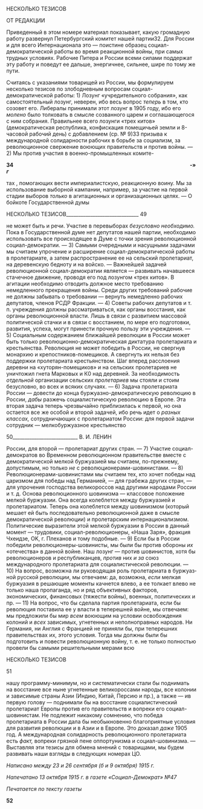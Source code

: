 НЕСКОЛЬКО ТЕЗИСОВ

ОТ РЕДАКЦИИ

Приведенный в этом номере материал показывает, какую громадную работу развер­нул Петербургский комитет нашей партии32. Для России и для всего Интернационала это — поистине образец социал-демократической работы во время реакционной войны, при самых трудных условиях. Рабочие Питера и России всеми силами поддержат эту работу и поведут ее дальше, энергичнее, сильнее, шире по тому же пути.

Считаясь с указаниями товарищей из России, мы формулируем несколько тезисов по злободневным вопросам социал-демократической работы: 1) Лозунг «учредительного собрания», как самостоятельный лозунг, неверен, ибо весь вопрос _теперь_ в том, кто созовет его. Либералы принимали этот лозунг в 1905 году, ибо его _молено_ было толко­вать в смысле созванного царем и соглашающегося с ним собрания. Правильнее всего лозунги «трех китов» (демократическая республика, конфискация помещичьей земли и 8-часовой рабочий день) с добавлением (ср. № 9)33 призыва к международной солидар­ности рабочих в борьбе за социализм, за революционное свержение воюющих прави­тельств и против войны. — 2) Мы против участия в военно-промышленных комите-

**34                                                                                                                                             -» _г_**

тах , помогающих вести империалистскую, реакционную воину. Мы за использование выборной кампании, например, за участие на первой стадии выборов _только_ в агитаци­онных и организационных целях. — О бойкоте Государственной думы

  

НЕСКОЛЬКО ТЕЗИСОВ______________________________ 49

не может быть и речи. Участие в перевыборах _безусловно необходимо._ Пока в Государ­ственной думе нет депутатов нашей партии, необходимо использовать все происходя­щее в Думе с точки зрения революционной социал-демократии. — 3) Самыми очеред­ными и насущными задачами мы считаем упрочение и расширение социал-демократической работы в пролетариате, а затем распространение ее на сельский про­летариат, на деревенскую бедноту и на войско. — Важнейшей задачей революционной социал-демократии является — развивать начавшееся стачечное движение, проводя его под лозунгом «трех китов». В агитации необходимо отводить должное место требова­нию немедленного прекращения войны. Среди других требований рабочие не должны забывать о требовании — вернуть немедленно рабочих депутатов, членов РСДР Фрак­ции. — 4) Советы рабочих депутатов и т. п. учреждения должны рассматриваться, как органы восстания, как органы революционной власти. Лишь в связи с развитием массо­вой политической стачки и в связи с восстанием, по мере его подготовки, развития, ус­пеха, могут принести прочную пользу эти учреждения. — 5) Социальным содержанием ближайшей революции в России может быть только революционно-демократическая диктатура пролетариата и крестьянства. Революция не может победить в России, не свергнув монархию и крепостников-помещиков. А свергнуть их нельзя без поддержки пролетариата крестьянством. Шаг вперед расслоения деревни на «хуторян-помещиков» и на сельских пролетариев не уничтожил гнета Марковых и К0 над деревней. За необ­ходимость _отдельной_ организации сельских _пролетариев_ мы стояли и стоим безуслов­но, во всех и всяких случаях. — 6) Задача пролетариата России — довести до конца буржуазно-демократическую революцию в России, _дабы_ разжечь социалистическую революцию в Европе. Эта вторая задача теперь чрезвычайно приблизилась к первой, но она остается все же особой и второй задачей, ибо речь идет о _разных классах,_ сотруд­ничающих с пролетариатом России: для первой задачи сотрудник — мелкобуржуазное крестьянство

  

50___________________________ В. И. ЛЕНИН

России, для второй — пролетариат других стран. — 7) Участие социал-демократов во Временном революционном правительстве вместе с демократической мелкой буржуа­зией мы считаем, по-прежнему, допустимым, но только _не_ с революционерами-шовинистами. — 8) Революционерами-шовинистами мы считаем тех, кто хочет победы над царизмом для победы над Германией, — для грабежа других стран, — для упроче­ния господства великороссов над другими народами России и т. д. Основа революци­онного шовинизма — классовое положение мелкой буржуазии. Она всегда колеблется между буржуазией и пролетариатом. Теперь она колеблется между шовинизмом (кото­рый мешает ей быть последовательно революционной даже в смысле демократической революции) и пролетарским интернационализмом. Политические выразители этой мел­кой буржуазии в России в данный момент — трудовики, социал-революционеры, «На­ша Заря», фракция Чхеидзе, OK, г. Плеханов и тому подобные. — 9) Если бы в России победили революционеры-шовинисты, мы были бы против обороны _их_ «отечества» в данной войне. Наш лозунг — против шовинистов, хотя бы революционеров и респуб­ликанцев, _против_ них _и за_ союз международного пролетариата для социалистической революции. — 10) На вопрос, возможна ли руководящая роль пролетариата в буржуаз­ной русской революции, мы отвечаем: да, возможна, _если_ мелкая буржуазия в решаю­щие моменты качнется влево, а ее толкает влево не только наша пропаганда, но и ряд объективных факторов, экономических, финансовых (тяжести войны), военных, поли­тических и пр. — 11) На вопрос, что бы сделала партия пролетариата, если бы револю­ция поставила ее у власти в теперешней войне, мы отвечаем: мы предложили бы мир _всем_ воюющим на условии освобождения колоний и _всех_ зависимых, угнетенных и не­полноправных народов. Ни Германия, ни Англия с Францией не приняли бы, при тепе­решних правительствах их, этого условия. Тогда мы должны были бы подготовить и повести революционную войну, т. е. не только полностью провели бы самыми реши­тельными мерами всю

  

НЕСКОЛЬКО ТЕЗИСОВ

  

51

  

нашу программу-минимум, но и систематически стали бы поднимать на восстание все ныне угнетенные великороссами народы, все колонии и зависимые страны Азии (Ин­дию, Китай, Персию и пр.), а также — ив первую голову — поднимали бы на восста­ние социалистический пролетариат Европы против его правительств и вопреки его со­циал-шовинистам. Не подлежит никакому сомнению, что победа пролетариата в России дала бы необыкновенно благоприятные условия для развития революции и в Азии и в Европе. Это доказал _даже_ 1905 год. А международная солидарность революционного пролетариата есть _факт,_ вопреки грязной пене оппортунизма и социал-шовинизма. — Выставляя эти тезисы для обмена мнений с товарищами, мы будем развивать наши взгляды в следующих номерах ЦО.

  

_Написано между 23 и 26 сентября (б и 9 октября) 1915 г._

_Напечатано 13 октября 1915 г. в газете «Социал-Демократ» №47_

  

_Печатается по тексту газеты_

  

**52**